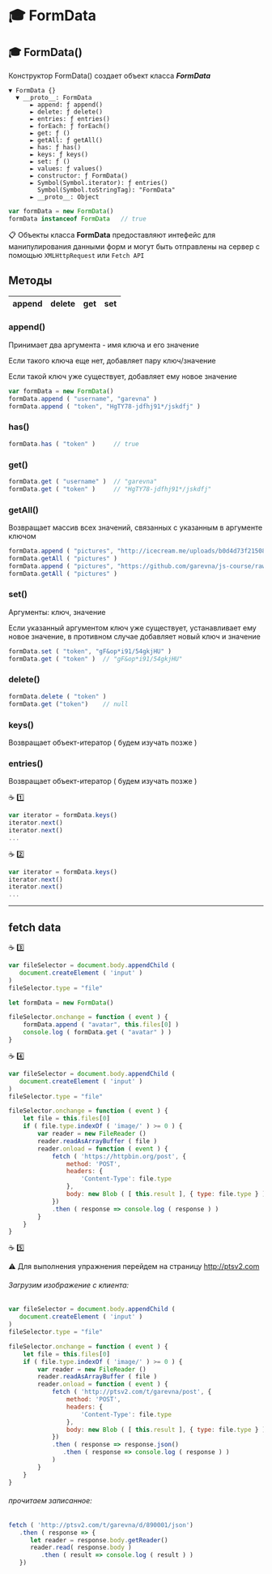 # :mortar_board: FormData

## :mortar_board: FormData()
Конструктор FormData() создает объект класса **_FormData_**

```console
▼ FormData {}
  ▼ __proto__: FormData
      ► append: ƒ append()
      ► delete: ƒ delete()
      ► entries: ƒ entries()
      ► forEach: ƒ forEach()
      ► get: ƒ ()
      ► getAll: ƒ getAll()
      ► has: ƒ has()
      ► keys: ƒ keys()
      ► set: ƒ ()
      ► values: ƒ values()
      ► constructor: ƒ FormData()
      ► Symbol(Symbol.iterator): ƒ entries()
        Symbol(Symbol.toStringTag): "FormData"
      ► __proto__: Object
```

```javascript
var formData = new FormData()
formData instanceof FormData   // true
```

:clipboard: Объекты класса **FormData** предоставляют интефейс для манипулирования данными форм и могут быть отправлены на сервер с помощью `XMLHttpRequest` или `Fetch API`

## Методы

| append | delete | get | set |
|-|-|-|-|

### append()

Принимает два аргумента - имя ключа и его значение

Если такого ключа еще нет, добавляет пару ключ/значение

Если такой ключ уже существует, добавляет ему новое значение

```javascript
var formData = new FormData()
formData.append ( "username", "garevna" )
formData.append ( "token", "HgTY78-jdfhj91*/jskdfj" )
```
### has()
```javascript
formData.has ( "token" )     // true
```
### get()
```javascript
formData.get ( "username" )  // "garevna"
formData.get ( "token" )     // "HgTY78-jdfhj91*/jskdfj"
```
### getAll()
Возвращает массив всех значений, связанных с указанным в аргументе ключом
```javascript
formData.append ( "pictures", "http://icecream.me/uploads/b0d4d73f21508dd67e0c57a590f582f0.png" )
formData.getAll ( "pictures" )
formData.append ( "pictures", "https://github.com/garevna/js-course/raw/master/images/js_cup-ico.png" )
formData.getAll ( "pictures" )
```
### set()
Аргументы: ключ, значение

Если указанный аргументом ключ уже существует, устанавливает ему новое значение, в противном случае добавляет новый ключ и значение 
```javascript
formData.set ( "token", "gF&op*i91/54gkjHU" )
formData.get ( "token" )  // "gF&op*i91/54gkjHU"
```
### delete()
```javascript
formData.delete ( "token" )
formData.get ("token")    // null
```
### keys()

Возвращает объект-итератор ( будем изучать позже )

### entries()

Возвращает объект-итератор ( будем изучать позже )

:coffee: :one:
```javascript
var iterator = formData.keys()
iterator.next()
iterator.next()
...
```
:coffee: :two:
```javascript
var iterator = formData.keys()
iterator.next()
iterator.next()
...
```
***
## fetch data

:coffee: :three:

```javascript
var fileSelector = document.body.appendChild (
   document.createElement ( 'input' )
)
fileSelector.type = "file"

let formData = new FormData()

fileSelector.onchange = function ( event ) {
    formData.append ( "avatar", this.files[0] )
    console.log ( formData.get ( "avatar" ) )
}
```
:coffee: :four:

```javascript
var fileSelector = document.body.appendChild (
   document.createElement ( 'input' )
)
fileSelector.type = "file"

fileSelector.onchange = function ( event ) {
    let file = this.files[0]
    if ( file.type.indexOf ( 'image/' ) >= 0 ) {
        var reader = new FileReader ()
        reader.readAsArrayBuffer ( file )
        reader.onload = function ( event ) {
            fetch ( 'https://httpbin.org/post', {
                method: 'POST',
                headers: {
                    'Content-Type': file.type
                },
                body: new Blob ( [ this.result ], { type: file.type } )
            })
            .then ( response => console.log ( response ) )
        }
    }
}
```
:coffee: :five:

:warning: Для выполнения упражнения перейдем на страницу http://ptsv2.com

###### Загрузим изображение с клиента: 
```javascript
var fileSelector = document.body.appendChild (
   document.createElement ( 'input' )
)
fileSelector.type = "file"

fileSelector.onchange = function ( event ) {
    let file = this.files[0]
    if ( file.type.indexOf ( 'image/' ) >= 0 ) {
        var reader = new FileReader ()
        reader.readAsArrayBuffer ( file )
        reader.onload = function ( event ) {
            fetch ( 'http://ptsv2.com/t/garevna/post', {
                method: 'POST',
                headers: {
                    'Content-Type': file.type
                },
                body: new Blob ( [ this.result ], { type: file.type } )
            })
            .then ( response => response.json()
               .then ( response => console.log ( response ) )
            )
        }
    }
}
```
###### прочитаем записанное:
```javascript
fetch ( 'http://ptsv2.com/t/garevna/d/890001/json')
   .then ( response => {
      let reader = response.body.getReader()
      reader.read( response.body )
         .then ( result => console.log ( result ) )
   })
